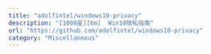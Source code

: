```yaml
---
title: "adolfintel/windows10-privacy"
description: "[1008星][6m]  Win10隐私指南"
url: "https://github.com/adolfintel/windows10-privacy"
category: "Miscellaneous"
---
```

